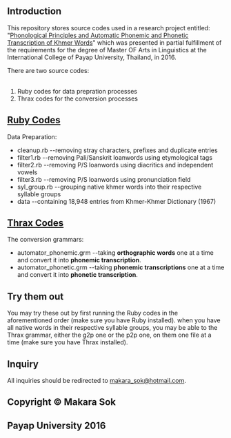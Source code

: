 <h2>Introduction</h2>
<p>This repository stores source codes used in a research project entitled: "<a href="http://ic.payap.ac.th/international-graduate/linguistics-ma/graduates-theses/">Phonological Principles and Automatic Phonemic and Phonetic Transcription of Khmer Words</a>" which was presented in partial fulfillment of the requirements for the degree of Master OF Arts in Linguistics at the International College of Payap University, Thailand, in 2016.</p>

There are two source codes:
    <ol>     
        <li>Ruby codes for data prepration processes</li>
        <li>Thrax codes for the conversion processes</li>
    </ol> 

    
<h2><a href="https://www.ruby-lang.org/en/">Ruby Codes</a></h2>
Data Preparation:
    <ul>     
        <li>cleanup.rb --removing stray characters, prefixes and duplicate entries</li>
        <li>filter1.rb --removing Pali/Sanskrit loanwords using etymological tags</li>
        <li>filter2.rb --removing P/S loanwords using diacritics and independent vowels</li>
        <li>filter3.rb --removing P/S loanwords using pronunciation field</li>
        <li>syl_group.rb --grouping native khmer words into their respective syllable groups</li>
        <li>data --containing 18,948 entries from Khmer-Khmer Dictionary (1967)</li>
    </ul> 

<h2><a href="http://openfst.cs.nyu.edu/twiki/bin/view/GRM/ThraxQuickTour">Thrax Codes</a></h2>
The conversion grammars:
    <ul>     
        <li>automator_phonemic.grm --taking <b>orthographic words</b> one at a time and convert it into <b>phonemic transcription</b>.</li>
        <li>automator_phonetic.grm --taking <b>phonemic transcriptions</b> one at a time and convert it into <b>phonetic transcription</b>.</li>
    </ul> 
    
<h2>Try them out</h2>
You may try these out by first running the Ruby codes in the aforementioned order (make sure you have Ruby installed). 
when you have all native words in their respective syllable groups, you may be able to the Thrax grammar, either the g2p one or the p2p one, on them one file at a time (make sure you have Thrax installed).

<h2>Inquiry</h2>

All inquiries should be redirected to <a href="mailto:makara_sok@hotmail.com">makara_sok@hotmail.com</a>.

<h2>Copyright &copy; Makara Sok</h2>
<h2>Payap University 2016</h2>